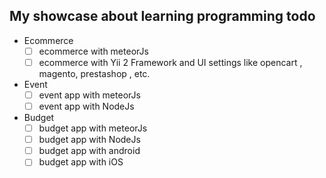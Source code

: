 ## My showcase about learning programming todo

- Ecommerce
	- [ ] ecommerce with meteorJs
	- [ ] ecommerce with Yii 2 Framework and UI settings like opencart , magento, prestashop , etc.
- Event 
	- [ ] event app with meteorJs
	- [ ] event app with NodeJs
- Budget
	- [ ] budget app with meteorJs
	- [ ] budget app with NodeJs
	- [ ] budget app with android
	- [ ] budget app with iOS
